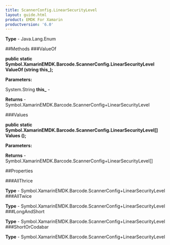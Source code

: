 ```yaml
---
title: ScannerConfig.LinearSecurityLevel
layout: guide.html
product: EMDK For Xamarin 
productversion: '6.0' 
---
```


    

**Type** - Java.Lang.Enum

##Methods
###ValueOf

**public static Symbol.XamarinEMDK.Barcode.ScannerConfig.LinearSecurityLevel ValueOf (string this_);**


        

**Parameters:**

System.String **this_**  - 
        

**Returns** - Symbol.XamarinEMDK.Barcode.ScannerConfig+LinearSecurityLevel

###Values

**public static Symbol.XamarinEMDK.Barcode.ScannerConfig.LinearSecurityLevel[] Values ();**


        

**Parameters:**

**Returns** - Symbol.XamarinEMDK.Barcode.ScannerConfig+LinearSecurityLevel[]

##Properties

###AllThrice

        

**Type** - Symbol.XamarinEMDK.Barcode.ScannerConfig+LinearSecurityLevel
###AllTwice

        

**Type** - Symbol.XamarinEMDK.Barcode.ScannerConfig+LinearSecurityLevel
###LongAndShort

        

**Type** - Symbol.XamarinEMDK.Barcode.ScannerConfig+LinearSecurityLevel
###ShortOrCodabar

        

**Type** - Symbol.XamarinEMDK.Barcode.ScannerConfig+LinearSecurityLevel
